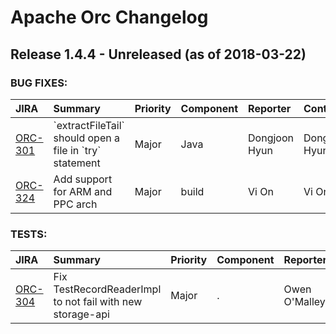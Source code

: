 
<!---
# Licensed to the Apache Software Foundation (ASF) under one
# or more contributor license agreements.  See the NOTICE file
# distributed with this work for additional information
# regarding copyright ownership.  The ASF licenses this file
# to you under the Apache License, Version 2.0 (the
# "License"); you may not use this file except in compliance
# with the License.  You may obtain a copy of the License at
#
#     http://www.apache.org/licenses/LICENSE-2.0
#
# Unless required by applicable law or agreed to in writing, software
# distributed under the License is distributed on an "AS IS" BASIS,
# WITHOUT WARRANTIES OR CONDITIONS OF ANY KIND, either express or implied.
# See the License for the specific language governing permissions and
# limitations under the License.
-->
# Apache Orc Changelog

## Release 1.4.4 - Unreleased (as of 2018-03-22)



### BUG FIXES:

| JIRA | Summary | Priority | Component | Reporter | Contributor |
|:---- |:---- | :--- |:---- |:---- |:---- |
| [ORC-301](https://issues.apache.org/jira/browse/ORC-301) | \`extractFileTail\` should open a file in \`try\` statement |  Major | Java | Dongjoon Hyun | Dongjoon Hyun |
| [ORC-324](https://issues.apache.org/jira/browse/ORC-324) | Add support for ARM and PPC arch |  Major | build | Vi On | Vi On |


### TESTS:

| JIRA | Summary | Priority | Component | Reporter | Contributor |
|:---- |:---- | :--- |:---- |:---- |:---- |
| [ORC-304](https://issues.apache.org/jira/browse/ORC-304) | Fix TestRecordReaderImpl to not fail with new storage-api |  Major | . | Owen O'Malley | Owen O'Malley |


